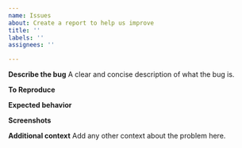 ```yaml
---
name: Issues
about: Create a report to help us improve
title: ''
labels: ''
assignees: ''

---
```


**Describe the bug**
A clear and concise description of what the bug is.

**To Reproduce**


**Expected behavior**

**Screenshots**

**Additional context**
Add any other context about the problem here.
